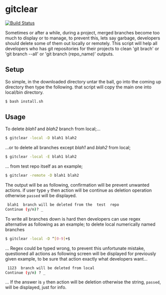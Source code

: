 gitclear
========
[![Build Status](https://travis-ci.org/RedXBeard/gitclear.svg?branch=master)](https://travis-ci.org/RedXBeard/gitclear)

Sometimes or after a while, during a project, merged branches become too much to display or to manage, to prevent this, lets say garbage, developers should delete some of them out locally or remotely. This script will help all developers who has git repositories for their projects to clean 'git brach' or 'git branch --all' or 'git branch (repo_name)' outputs.

Setup
-----
So simple, in the downloaded directory untar the ball, go into the coming up directory then type the following. that script will copy the main one into local/bin directory.

```bash
$ bash install.sh
```

Usage
-----
To delete <i>blah1</i> and <i>blah2</i> branch from local;...

```bash
$ gitclear -local -D blah1 blah2
```

...or to delete all branches except <i>blah1</i> and <i>blah2</i> from local;

```bash
$ gitclear -local -E blah1 blah2
```

... from test repo itself as an example;

```bash
$ gitclear -remote -D blah1 blah2
```

The output will be as following, confirmation will be prevent unwanted actions. if user type <code>y</code> then action will be continue as deletion operation otherwise <code>passed</code> will be displayed.
```bash
 blah1  branch will be deleted from the  test  repo
Continue (y/n)? _
```

To write all branches down is hard then developers can use regex alternative as following as an example; to delete local numerically named branches

```bash
$ gitclear -local -D ^[0-9]+$
```

... Regex could be typed wrong, to prevent this unfortunate mistake, questioned all actions as following screen will be displayed for previously given example, to be sure that action exactly what developers want...

```bash
 1123  branch will be deleted from local
Continue (y/n) ? _
```

... If the answer is <code>y</code> then action will be deletion otherwise the string, <code>passed</code>, will be displayed, just for info.
